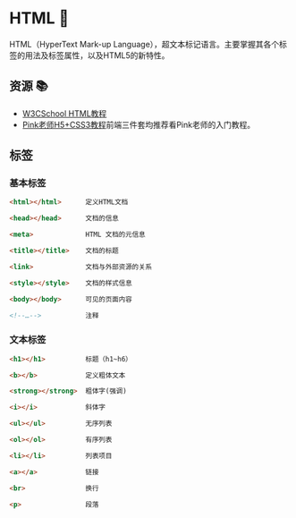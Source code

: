 # HTML :triangular_flag_on_post:
HTML（HyperText Mark-up Language），超文本标记语言。主要掌握其各个标签的用法及标签属性，以及HTML5的新特性。
## 资源 :books:
- [W3CSchool HTML教程](https://www.w3cschool.cn/html/)
- [Pink老师H5+CSS3教程](https://www.bilibili.com/video/BV14J4114768)前端三件套均推荐看Pink老师的入门教程。
## 标签
### 基本标签
``` html
<html></html>      定义HTML文档

<head></head>      文档的信息

<meta>             HTML 文档的元信息

<title></title>    文档的标题

<link>             文档与外部资源的关系

<style></style>    文档的样式信息

<body></body>      可见的页面内容

<!--…-->           注释
```
### 文本标签
``` html
<h1></h1>          标题（h1~h6）

<b></b>            定义粗体文本

<strong></strong>  粗体字(强调) 

<i></i>            斜体字 

<ul></ul>          无序列表 

<ol></ol>          有序列表

<li></li>          列表项目

<a></a>            链接

<br>               换行

<p>                段落
```